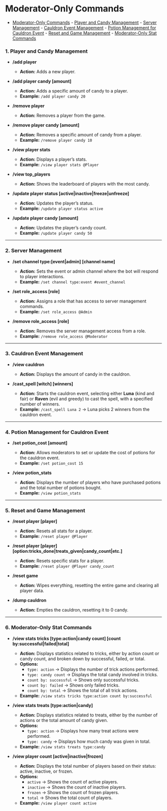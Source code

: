 # Moderator-Only Commands

<!-- TOC -->

- [Moderator-Only Commands](#moderator-only-commands)
        - [Player and Candy Management](#player-and-candy-management)
        - [Server Management](#server-management)
        - [Cauldron Event Management](#cauldron-event-management)
        - [Potion Management for Cauldron Event](#potion-management-for-cauldron-event)
        - [Reset and Game Management](#reset-and-game-management)
        - [Moderator-Only Stat Commands](#moderator-only-stat-commands)

<!-- /TOC -->

### 1. Player and Candy Management

- **/add player**
  - **Action:** Adds a new player.

- **/add player candy [amount]**
  - **Action:** Adds a specific amount of candy to a player.
  - **Example:** `/add player candy 20`

- **/remove player**
  - **Action:** Removes a player from the game.

- **/remove player candy [amount]**
  - **Action:** Removes a specific amount of candy from a player.
  - **Example:** `/remove player candy 10`

- **/view player stats**
  - **Action:** Displays a player’s stats.
  - **Example:** `/view player stats @Player`

- **/view top_players**
  - **Action:** Shows the leaderboard of players with the most candy.

- **/update player status [active|inactive|freeze|unfreeze]**
  - **Action:** Updates the player’s status.
  - **Example:** `/update player status active`

- **/update player candy [amount]**
  - **Action:** Updates the player’s candy count.
  - **Example:** `/update player candy 50`

---

### 2. Server Management

- **/set channel type:[event|admin] [channel name]**
  - **Action:** Sets the event or admin channel where the bot will respond to player interactions.
  - **Example:** `/set channel type:event #event_channel`

- **/set role_access [role]**
  - **Action:** Assigns a role that has access to server management commands.
  - **Example:** `/set role_access @Admin`

- **/remove role_access [role]**
  - **Action:** Removes the server management access from a role.
  - **Example:** `/remove role_access @Moderator`

---

### 3. Cauldron Event Management

- **/view cauldron**
  - **Action:** Displays the amount of candy in the cauldron.

- **/cast_spell [witch] [winners]**
  - **Action:** Starts the cauldron event, selecting either **Luna** (kind and fair) or **Raven** (evil and greedy) to cast the spell, with a specified number of winners.
  - **Example:** `/cast_spell Luna 2` → Luna picks 2 winners from the cauldron event.
---

### 4. Potion Management for Cauldron Event

- **/set potion_cost [amount]**
  - **Action:** Allows moderators to set or update the cost of potions for the cauldron event.
  - **Example:** `/set potion_cost 15`

- **/view potion_stats**
  - **Action:** Displays the number of players who have purchased potions and the total number of potions bought.
  - **Example:** `/view potion_stats`

---

### 5. Reset and Game Management

- **/reset player [player]**
  - **Action:** Resets all stats for a player.
  - **Example:** `/reset player @Player`

- **/reset player [player] [option:tricks_done|treats_given|candy_count|etc.]**
  - **Action:** Resets specific stats for a player.
  - **Example:** `/reset player @Player candy_count`

- **/reset game**
  - **Action:** Wipes everything, resetting the entire game and clearing all player data.

- **/dump cauldron**
  - **Action:** Empties the cauldron, resetting it to 0 candy.

---

### 6. Moderator-Only Stat Commands

- **/view stats tricks [type:action|candy count] [count by:successful|failed|total]**
  - **Action:** Displays statistics related to tricks, either by action count or candy count, and broken down by successful, failed, or total.
  - **Options:**
    - `type: action` → Displays the number of trick actions performed.
    - `type: candy count` → Displays the total candy involved in tricks.
    - `count by: successful` → Shows only successful tricks.
    - `count by: failed` → Shows only failed tricks.
    - `count by: total` → Shows the total of all trick actions.
  - **Example:** `/view stats tricks type:action count by:successful`

- **/view stats treats [type:action|candy]**
  - **Action:** Displays statistics related to treats, either by the number of actions or the total amount of candy given.
  - **Options:**
    - `type: action` → Displays how many treat actions were performed.
    - `type: candy` → Displays how much candy was given in total.
  - **Example:** `/view stats treats type:candy`

- **/view player count [active|inactive|frozen]**
  - **Action:** Displays the total number of players based on their status: active, inactive, or frozen.
  - **Options:**
    - `active` → Shows the count of active players.
    - `inactive` → Shows the count of inactive players.
    - `frozen` → Shows the count of frozen players.
    - `total` → Shows the total count of players.
  - **Example:** `/view player count active`

